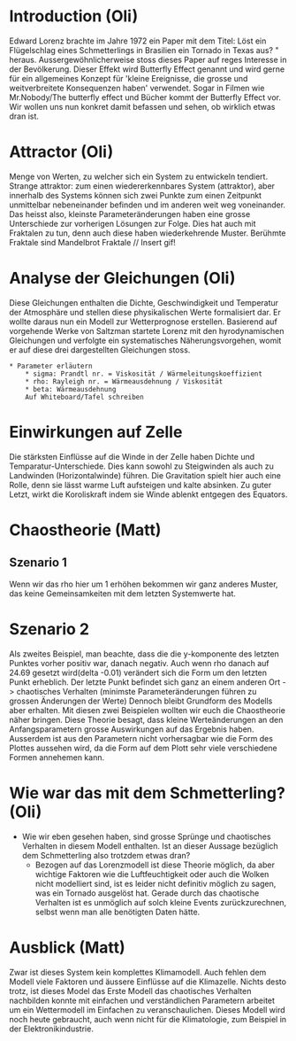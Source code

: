 # Introduction (Oli)
Edward Lorenz brachte im Jahre 1972 ein Paper mit dem Titel: Löst ein Flügelschlag eines Schmetterlings in Brasilien ein Tornado in Texas aus? " heraus. Aussergewöhnlicherweise stoss dieses Paper auf reges Interesse in der Bevölkerung. Dieser Effekt wird Butterfly Effect genannt und wird gerne für ein allgemeines Konzept für 'kleine Ereignisse, die grosse und weitverbreitete Konsequenzen haben' verwendet. Sogar in Filmen wie Mr.Nobody/The butterfly effect und Bücher kommt der Butterfly Effect vor. Wir wollen uns nun konkret damit befassen und sehen, ob wirklich etwas dran ist.

# Attractor (Oli)
Menge von Werten, zu welcher sich ein System zu entwickeln tendiert. 
Strange attraktor: zum einen wiedererkennbares System (attraktor), aber innerhalb des Systems können sich zwei Punkte zum einen Zeitpunkt unmittelbar nebeneinander befinden und im anderen weit weg voneinander. Das heisst also, kleinste Parameteränderungen haben eine grosse Unterschiede zur vorherigen Lösungen zur Folge. Dies hat auch mit Fraktalen zu tun, denn auch diese haben wiederkehrende Muster. Berühmte Fraktale sind Mandelbrot Fraktale // Insert gif!


# Analyse der Gleichungen (Oli)
Diese Gleichungen enthalten die Dichte, Geschwindigkeit und Temperatur der Atmosphäre und stellen diese physikalischen Werte formalisiert dar. Er wollte daraus nun ein Modell zur Wetterprognose erstellen. Basierend auf vorgehende Werke von Saltzman startete Lorenz mit den hyrodynamischen Gleichungen und verfolgte ein systematisches Näherungsvorgehen, womit er auf diese drei dargestellten Gleichungen stoss. 

	* Parameter erläutern
		* sigma: Prandtl nr. = Viskosität / Wärmeleitungskoeffizient
		* rho: Rayleigh nr. = Wärmeausdehnung / Viskosität
		* beta: Wärmeausdehnung
		Auf Whiteboard/Tafel schreiben

# Einwirkungen auf Zelle
Die stärksten Einflüsse auf die Winde in der Zelle haben Dichte und Temparatur-Unterschiede. Dies kann sowohl zu Steigwinden als auch zu Landwinden (Horizontalwinde) führen. Die Gravitation spielt hier auch eine Rolle, denn sie lässt warme Luft aufsteigen und kalte absinken. Zu guter Letzt, wirkt die Koroliskraft indem sie Winde ablenkt entgegen des Equators.

# Chaostheorie (Matt)
## Szenario 1
Wenn wir das rho hier um 1 erhöhen bekommen wir ganz anderes Muster, das keine Gemeinsamkeiten mit dem letzten Systemwerte hat.
# Szenario 2
Als zweites Beispiel, man beachte, dass die die y-komponente des letzten Punktes vorher positiv war, danach negativ. Auch wenn rho danach auf 24.69 gesetzt wird(delta -0.01) verändert sich die Form um den letzten Punkt erheblich. Der letzte Punkt befindet sich ganz an einem anderen Ort -> chaotisches Verhalten (minimste Parameteränderungen führen zu grossen Änderungen der Werte)
Dennoch bleibt Grundform des Modells aber erhalten.
Mit diesen zwei Beispielen wollten wir euch die Chaostheorie näher bringen. Diese Theorie besagt, dass kleine Werteänderungen an den Anfangsparametern grosse Auswirkungen auf das Ergebnis haben. Ausserdem ist aus den Parametern nicht vorhersagbar wie die Form des Plottes aussehen wird, da die Form auf dem Plott sehr viele verschiedene Formen annehemen kann.


# Wie war das mit dem Schmetterling? (Oli)
* Wie wir eben gesehen haben, sind grosse Sprünge und chaotisches Verhalten in diesem Modell enthalten. Ist an dieser Aussage bezüglich dem Schmetterling also trotzdem etwas dran?
	* Bezogen auf das Lorenzmodell ist diese Theorie möglich, da aber wichtige Faktoren wie die Luftfeuchtigkeit oder auch die Wolken nicht modelliert sind, ist es leider nicht definitiv möglich zu sagen, was ein Tornado ausgelöst hat. Gerade durch das chaotische Verhalten ist es unmöglich auf solch kleine Events zurückzurechnen, selbst wenn man alle benötigten Daten hätte.

# Ausblick (Matt)
Zwar ist dieses System kein komplettes Klimamodell. Auch fehlen dem Modell viele Faktoren und äussere Einflüsse auf die Klimazelle.
Nichts desto trotz, ist dieses Model das Erste Modell das chaotisches Verhalten nachbilden konnte mit einfachen und verständlichen Parametern arbeitet um ein Wettermodell im Einfachen zu veranschaulichen.
Dieses Modell wird noch heute gebraucht, auch wenn nicht für die Klimatologie, zum Beispiel in der Elektronikindustrie.